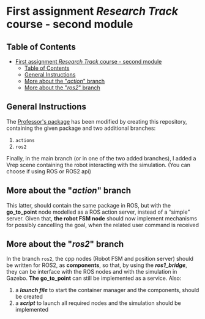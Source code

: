 # First assignment _Research Track_ course - second module 
## Table of Contents
- [First assignment _Research Track_ course - second module](#first-assignment-research-track-course---second-module)
  - [Table of Contents](#table-of-contents)
  - [General Instructions](#general-instructions)
  - [More about the "_action_" branch](#more-about-the-action-branch)
  - [More about the "_ros2_" branch](#more-about-the-ros2-branch)

## General Instructions

The [Professor's package](https://github.com/CarmineD8/rt2_assignment1) has been modified by creating this repository, containing the given package and two additional branches:

1. `actions` 
2. `ros2`

Finally, in the main branch (or in one of the two added branches), I added a Vrep scene containing the robot interacting with the simulation. (You can choose if using ROS or ROS2 api)

## More about the "_action_" branch
This latter, should contain the same package in ROS, but with the **go_to_point** node modelled as a ROS action server, instead of a “simple” server.
Given that, **the robot FSM node** should now implement mechanisms for possibly cancelling the goal, when the related user command is received

## More about the "_ros2_" branch
In the branch `ros2`, the cpp nodes (Robot FSM and position server) should be written for ROS2, as **components**, so that, by using the _**ros1_bridge**_, they can be interface with the ROS nodes and with the simulation in Gazebo. **The go_to_point** can still be implemented as a service.
Also:

1. a _**launch file**_ to start the container manager and the components, should be created
2. a _**script**_ to launch all required nodes and the simulation should be implemented